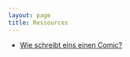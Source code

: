 ```yaml
---
layout: page
title: Ressources
---
```


- [Wie schreibt eins einen Comic?](http://www.temel-art.de/wordpress/wie-schreibt-man-einen-comic/)

